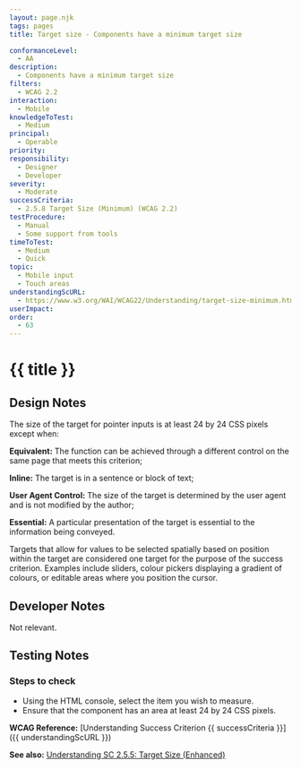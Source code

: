 ```yaml
---
layout: page.njk
tags: pages
title: Target size - Components have a minimum target size

conformanceLevel:
  - AA
description:
  - Components have a minimum target size
filters:
  - WCAG 2.2
interaction:
  - Mobile
knowledgeToTest:
  - Medium
principal:
  - Operable
priority:
responsibility:
  - Designer
  - Developer
severity:
  - Moderate
successCriteria:
  - 2.5.8 Target Size (Minimum) (WCAG 2.2)
testProcedure:
  - Manual
  - Some support from tools
timeToTest:
  - Medium
  - Quick
topic:
  - Mobile input
  - Touch areas
understandingScURL:
  - https://www.w3.org/WAI/WCAG22/Understanding/target-size-minimum.html
userImpact:
order:
  - 63
---
```


# {{ title }}

## Design Notes

The size of the target for pointer inputs is at least 24 by 24 CSS pixels except when:

**Equivalent:** The function can be achieved through a different control on the same page that meets this criterion;

**Inline:** The target is in a sentence or block of text;

**User Agent Control:** The size of the target is determined by the user agent and is not modified by the author;

**Essential:** A particular presentation of the target is essential to the information being conveyed.

Targets that allow for values to be selected spatially based on position within the target are considered one target for the purpose of the success criterion. Examples include sliders, colour pickers displaying a gradient of colours, or editable areas where you position the cursor.

## Developer Notes

Not relevant.

## Testing Notes

### Steps to check

- Using the HTML console, select the item you wish to measure.
- Ensure that the component has an area at least 24 by 24 CSS pixels.

**WCAG Reference:** [Understanding Success Criterion {{ successCriteria }}]({{ understandingScURL }})

**See also:** [Understanding SC 2.5.5: Target Size (Enhanced)](https://www.w3.org/WAI/WCAG22/Understanding/target-size-enhanced.html)